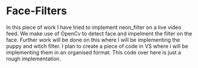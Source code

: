 # Face-Filters
In this piece of work I have tried to implement neon_filter on a live video feed. We make use of OpenCv to detect face and impelment the filter on the face. Further work will be done on this where I will be implementing the puppy and witch filter. 
I plan to create a piece of code in VS where i will be implementing them in an organised format. This code over here is just a rough implementation.
